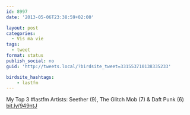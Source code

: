```yaml
---
id: 8997
date: '2013-05-06T23:38:59+02:00'

layout: post
categories:
  - Vis ma vie
tags:
  - tweet
format: status
publish_social: no
guid: 'http://tweets.local/?birdsite_tweet=331553710138335233'

birdsite_hashtags:
    - lastfm
---
```


My Top 3 #lastfm Artists: Seether (9), The Glitch Mob (7) &amp; Daft Punk (6) [bit.ly/949ntJ](http://bit.ly/949ntJ)